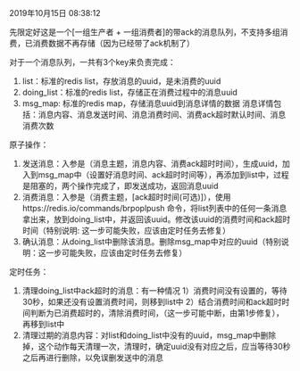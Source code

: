 2019年10月15日 08:38:12

先限定好这是一个[一组生产者 + 一组消费者]的带ack的消息队列，不支持多组消费，已消费数据不再存储（因为已经带了ack机制了）

对于一个消息队列，一共有3个key来负责完成：

1. list：标准的redis list，存放消息的uuid，是未消费的uuid
2. doing_list：标准的redis list，存储正在消费过程中的消息uuid
3. msg_map: 标准的redis map，存储消息uuid到消息详情的数据
             消息详情包括：消息内容、消息发送时间、消息消费时间、消费ack超时默认时间、消息消费次数

原子操作：
1. 发送消息：入参是（消息主题，消息内容、消费ack超时时间），生成uuid，加入到msg_map中（设置好消息时间、ack超时时间等），再添加到list中，过程是阻塞的，两个操作完成了，即发送成功，返回消息uuid
2. 消费消息：入参是（消费主题，[ack超时时间(可选)]），使用https://redis.io/commands/brpoplpush 命令，将list列表中的任何一条消息拿出来，放到doing_list中，并返回该uuid。修改该uuid的消费时间和ack超时时间（特别说明: 这一步可能失败，应该由定时任务去修复）
3. 确认消息：从doing_list中删除该消息。删除msg_map中对应的uuid（特别说明：这一步可能失败，应该由定时任务去修复）

定时任务：
1. 清理doing_list中ack超时的消息：有一种情况
     1）消费时间没有设置的，等待30秒，如果还没有设置消费时间，则移到list中
     2）结合消费时间和ack超时时间判断为已消费超时的，清除消费时间，（这一步可能中断，由第1步修复），再移到list中
2. 清理过期的消息内容：对list和doing_list中没有的uuid，msg_map中删除掉，这个动作每天清理一次，清理时，确定uuid没有对应之后，应当等待30秒之后再进行删除，以免误删发送中的消息
